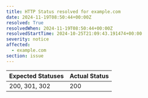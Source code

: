 ```yaml
---
title: HTTP Status resolved for example.com
date: 2024-11-19T08:50:44+00:00Z
resolved: True
resolvedWhen: 2024-11-19T08:50:44+00:00Z
resolvedStartTime: 2024-10-25T21:09:43.191474+00:00
severity: notice
affected:
  - example.com
section: issue
---
```


| Expected Statuses | Actual Status  |
|-------------------|----------------|
| 200, 301, 302 | 200 |
